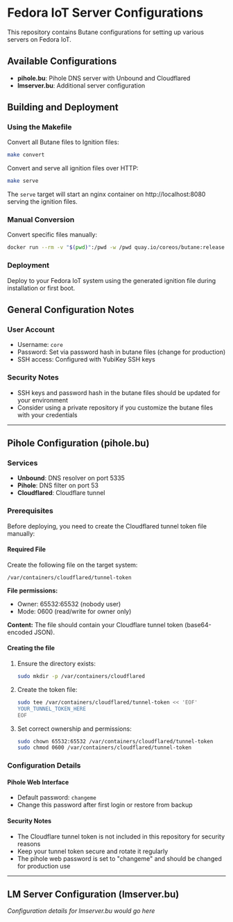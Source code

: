 # Fedora IoT Server Configurations

This repository contains Butane configurations for setting up various servers on Fedora IoT.

## Available Configurations

- **pihole.bu**: Pihole DNS server with Unbound and Cloudflared
- **lmserver.bu**: Additional server configuration

## Building and Deployment

### Using the Makefile

Convert all Butane files to Ignition files:
```bash
make convert
```

Convert and serve all ignition files over HTTP:
```bash
make serve
```

The `serve` target will start an nginx container on http://localhost:8080 serving the ignition files.

### Manual Conversion

Convert specific files manually:
```bash
docker run --rm -v "$(pwd)":/pwd -w /pwd quay.io/coreos/butane:release --pretty --strict src/<filename>.bu > dist/<filename>.ign
```

### Deployment

Deploy to your Fedora IoT system using the generated ignition file during installation or first boot.

## General Configuration Notes

### User Account
- Username: `core`
- Password: Set via password hash in butane files (change for production)
- SSH access: Configured with YubiKey SSH keys

### Security Notes
- SSH keys and password hash in the butane files should be updated for your environment
- Consider using a private repository if you customize the butane files with your credentials

---

## Pihole Configuration (pihole.bu)

### Services
- **Unbound**: DNS resolver on port 5335
- **Pihole**: DNS filter on port 53
- **Cloudflared**: Cloudflare tunnel

### Prerequisites

Before deploying, you need to create the Cloudflared tunnel token file manually:

#### Required File

Create the following file on the target system:

```
/var/containers/cloudflared/tunnel-token
```

**File permissions:**
- Owner: 65532:65532 (nobody user)
- Mode: 0600 (read/write for owner only)

**Content:**
The file should contain your Cloudflare tunnel token (base64-encoded JSON).

#### Creating the file

1. Ensure the directory exists:
   ```bash
   sudo mkdir -p /var/containers/cloudflared
   ```

2. Create the token file:
   ```bash
   sudo tee /var/containers/cloudflared/tunnel-token << 'EOF'
   YOUR_TUNNEL_TOKEN_HERE
   EOF
   ```

3. Set correct ownership and permissions:
   ```bash
   sudo chown 65532:65532 /var/containers/cloudflared/tunnel-token
   sudo chmod 0600 /var/containers/cloudflared/tunnel-token
   ```

### Configuration Details

#### Pihole Web Interface
- Default password: `changeme`
- Change this password after first login or restore from backup

#### Security Notes
- The Cloudflare tunnel token is not included in this repository for security reasons
- Keep your tunnel token secure and rotate it regularly
- The pihole web password is set to "changeme" and should be changed for production use

---

## LM Server Configuration (lmserver.bu)

*Configuration details for lmserver.bu would go here*

